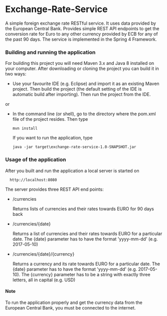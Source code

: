 # Exchange-Rate-Service
A simple foreign exchange rate RESTful service. It uses data provided by the European Central Bank. Provides simple REST API endpoints to get the conversion rate for Euro to any other currency provided by ECB for any of the past 90 days. The service is implemented in the Spring 4 Framework.


### Building and running the application
For building this project you will need Maven 3.x and Java 8 installed on your computer.
After downloading or cloning the project you can build it in two ways:

* Use your favourite IDE (e.g. Eclipse) and import it as an existing Maven project. Then build the project (the default setting of the IDE is automatic build after importing). Then run the project from the IDE.

or 

* In the command line (or shell), go to the directory where the pom.xml file of the project resides. Then type
      
      mvn install

  If you want to run the application, type

      java -jar target\exchange-rate-service-1.0-SNAPSHOT.jar


### Usage of the application
After you built and run the application a local server is started on 

      http://localhost:8080
      
The server provides three REST API end points:

* /currencies
  
  Returns lists of currencies and their rates towards EURO for 90 days back
  
* /currencies/{date}
  
  Returns a list of currencies and their rates towards EURO for a particular date. The {date} parameter has to have the format
  'yyyy-mm-dd' (e.g. 2017-05-10)
  
* /currencies/{date}/{currency}
  
  Returns a currency and its rate towards EURO for a particular date. The {date} parameter has to have the format
  'yyyy-mm-dd' (e.g. 2017-05-10). The {currency} parameter has to be a string with exactly three letters, all in capital (e.g. USD)  
  
  
#### Note
To run the application properly and get the currency data from the European Central Bank, you must be connected to the internet.

